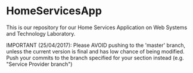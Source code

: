 # HomeServicesApp
This is our repository for our Home Services Application on Web Systems and Technology Laboratory.

IMPORTANT (25/04/2017):
Please AVOID pushing to the 'master' branch, unless the current version is final and has low chance of being modified. Push your commits to the branch specified for your section instead (e.g. "Service Provider branch")